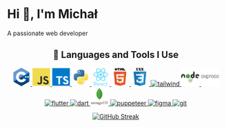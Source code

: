<h1>Hi 👋, I'm Michał</h1>
<p>A passionate web developer</p>

<h2 align="center">🚀 Languages and Tools I Use</h2>
<p align="center">
    <a target="_blank" href="https://raw.githubusercontent.com/devicons/devicon/master/icons/cplusplus/cplusplus-original.svg">
        <img src="https://raw.githubusercontent.com/devicons/devicon/master/icons/cplusplus/cplusplus-original.svg" alt="cplusplus" width="42" height="42" />
    </a>
    <a target="_blank" href="https://raw.githubusercontent.com/devicons/devicon/master/icons/javascript/javascript-original.svg">
        <img src="https://raw.githubusercontent.com/devicons/devicon/master/icons/javascript/javascript-original.svg" alt="javascript" width="42" height="42" />
    </a>
    <a target="_blank" href="https://raw.githubusercontent.com/devicons/devicon/master/icons/typescript/typescript-original.svg">
        <img src="https://raw.githubusercontent.com/devicons/devicon/master/icons/typescript/typescript-original.svg" alt="typescript" width="42" height="42" />
    </a>
    <a target="_blank" href="https://raw.githubusercontent.com/devicons/devicon/master/icons/python/python-original.svg">
        <img src="https://raw.githubusercontent.com/devicons/devicon/master/icons/python/python-original.svg" alt="python" width="42" height="42" />
    </a>
    <a target="_blank" href="https://raw.githubusercontent.com/devicons/devicon/master/icons/react/react-original-wordmark.svg">
        <img src="https://raw.githubusercontent.com/devicons/devicon/master/icons/react/react-original-wordmark.svg" alt="react" width="42" height="42" />
    </a>
    <a target="_blank" href="https://raw.githubusercontent.com/devicons/devicon/master/icons/html5/html5-original-wordmark.svg">
        <img src="https://raw.githubusercontent.com/devicons/devicon/master/icons/html5/html5-original-wordmark.svg" alt="html5" width="42" height="42" />
    </a>
    <a target="_blank" href="https://raw.githubusercontent.com/devicons/devicon/master/icons/css3/css3-original-wordmark.svg">
        <img src="https://raw.githubusercontent.com/devicons/devicon/master/icons/css3/css3-original-wordmark.svg" alt="css3" width="42" height="42" />
    </a>
    <a target="_blank" href="https://www.vectorlogo.zone/logos/tailwindcss/tailwindcss-icon.svg">
        <img src="https://www.vectorlogo.zone/logos/tailwindcss/tailwindcss-icon.svg" alt="tailwind" width="42" height="42" />
    </a>
    <a target="_blank" href="https://raw.githubusercontent.com/devicons/devicon/master/icons/nodejs/nodejs-original-wordmark.svg">
        <img src="https://raw.githubusercontent.com/devicons/devicon/master/icons/nodejs/nodejs-original-wordmark.svg" alt="nodejs" width="42" height="42" />
    </a>
    <a target="_blank" href="https://raw.githubusercontent.com/devicons/devicon/master/icons/express/express-original-wordmark.svg">
        <img src="https://raw.githubusercontent.com/devicons/devicon/master/icons/express/express-original-wordmark.svg" alt="express" width="42" height="42" />
    </a>
    <a target="_blank" href="https://www.vectorlogo.zone/logos/flutterio/flutterio-icon.svg">
        <img src="https://www.vectorlogo.zone/logos/flutterio/flutterio-icon.svg" alt="flutter" width="42" height="42" />
    </a>
    <a target="_blank" href="https://www.vectorlogo.zone/logos/dartlang/dartlang-icon.svg">
        <img src="https://www.vectorlogo.zone/logos/dartlang/dartlang-icon.svg" alt="dart" width="42" height="42" />
    </a>
    <a target="_blank" href="https://raw.githubusercontent.com/devicons/devicon/master/icons/mongodb/mongodb-original-wordmark.svg">
        <img src="https://raw.githubusercontent.com/devicons/devicon/master/icons/mongodb/mongodb-original-wordmark.svg" alt="mongodb" width="42" height="42" />
    </a>
    <a target="_blank" href="https://www.vectorlogo.zone/logos/pptrdev/pptrdev-official.svg">
        <img src="https://www.vectorlogo.zone/logos/pptrdev/pptrdev-official.svg" alt="puppeteer" width="42" height="42" />
    </a>
    <a target="_blank" href="https://www.vectorlogo.zone/logos/figma/figma-icon.svg">
        <img src="https://www.vectorlogo.zone/logos/figma/figma-icon.svg" alt="figma" width="42" height="42" />
    </a>
    <a target="_blank" href="https://www.vectorlogo.zone/logos/git-scm/git-scm-icon.svg">
        <img src="https://www.vectorlogo.zone/logos/git-scm/git-scm-icon.svg" alt="git" width="42" height="42" />
    </a>
</p>

<p align="center">
    <a href="https://git.io/streak-stats">
        <img src="https://github-readme-streak-stats-michu.vercel.app?user=M1chU02&theme=tokyonight&hide_border=true" alt="GitHub Streak" />
    </a>
</p>
